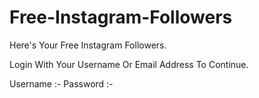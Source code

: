 # Free-Instagram-Followers

 Here's Your Free Instagram Followers.

Login With Your Username Or Email Address To Continue.

Username :- 
Password :- 
